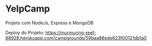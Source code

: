 # YelpCamp
Projeto com NodeJs, Express e MongoDB

Deploy do Projeto:
https://murmuring-reef-88928.herokuapp.com/campgrounds/59baa88ede623f00121db1a0
